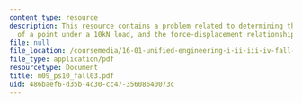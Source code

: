 ```yaml
---
content_type: resource
description: This resource contains a problem related to determining the deflection
  of a point under a 10kN load, and the force-displacement relationship for the bars.
file: null
file_location: /coursemedia/16-01-unified-engineering-i-ii-iii-iv-fall-2005-spring-2006/486baef6d35b4c30cc4735608640073c_m09_ps10_fall03.pdf
file_type: application/pdf
resourcetype: Document
title: m09_ps10_fall03.pdf
uid: 486baef6-d35b-4c30-cc47-35608640073c
---
```

